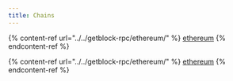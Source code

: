 ```yaml
---
title: Chains
---
```




{% content-ref url="../../getblock-rpc/ethereum/" %}
[ethereum](../../getblock-rpc/ethereum/)
{% endcontent-ref %}

{% content-ref url="../../getblock-rpc/ethereum/" %}
[ethereum](../../getblock-rpc/ethereum/)
{% endcontent-ref %}
